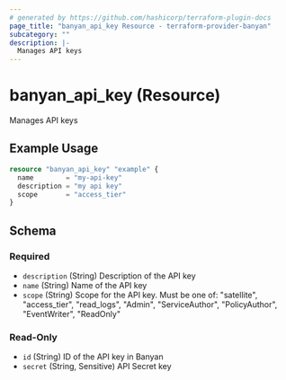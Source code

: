 ```yaml
---
# generated by https://github.com/hashicorp/terraform-plugin-docs
page_title: "banyan_api_key Resource - terraform-provider-banyan"
subcategory: ""
description: |-
  Manages API keys
---
```


# banyan_api_key (Resource)

Manages API keys

## Example Usage

```terraform
resource "banyan_api_key" "example" {
  name        = "my-api-key"
  description = "my api key"
  scope       = "access_tier"
}
```

<!-- schema generated by tfplugindocs -->
## Schema

### Required

- `description` (String) Description of the API key
- `name` (String) Name of the API key
- `scope` (String) Scope for the API key. Must be one of: "satellite", "access_tier", "read_logs", "Admin", "ServiceAuthor", "PolicyAuthor", "EventWriter", "ReadOnly"

### Read-Only

- `id` (String) ID of the API key in Banyan
- `secret` (String, Sensitive) API Secret key



